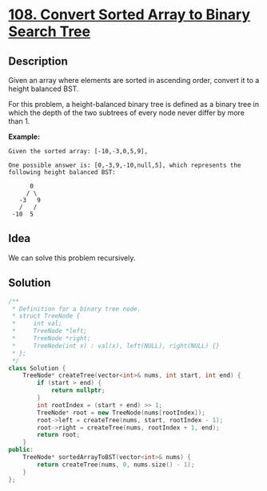 # [108. Convert Sorted Array to Binary Search Tree](https://leetcode.com/problems/convert-sorted-array-to-binary-search-tree/description/)

## Description

Given an array where elements are sorted in ascending order, convert it to a height balanced BST.

For this problem, a height-balanced binary tree is defined as a binary tree in which the depth of the two subtrees of every node never differ by more than 1.

**Example:**

```
Given the sorted array: [-10,-3,0,5,9],

One possible answer is: [0,-3,9,-10,null,5], which represents the following height balanced BST:

      0
     / \
   -3   9
   /   /
 -10  5
```

## Idea

We can solve this problem recursively.

## Solution

```cpp
/**
 * Definition for a binary tree node.
 * struct TreeNode {
 *     int val;
 *     TreeNode *left;
 *     TreeNode *right;
 *     TreeNode(int x) : val(x), left(NULL), right(NULL) {}
 * };
 */
class Solution {
    TreeNode* createTree(vector<int>& nums, int start, int end) {
        if (start > end) {
            return nullptr;
        }
        int rootIndex = (start + end) >> 1;
        TreeNode* root = new TreeNode(nums[rootIndex]);
        root->left = createTree(nums, start, rootIndex - 1);
        root->right = createTree(nums, rootIndex + 1, end);
        return root;
    }
public:
    TreeNode* sortedArrayToBST(vector<int>& nums) {
        return createTree(nums, 0, nums.size() - 1);
    }
};
```